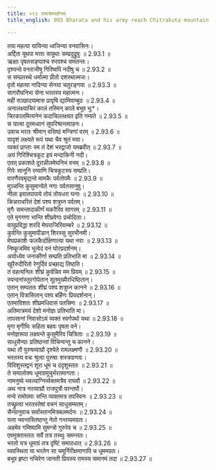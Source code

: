 ```yaml
---
title: ०९३ रामाश्रमदर्शनम्
title_english: 093 Bharata and his army reach Chitrakuta mountain

---
```



तया महत्या यायिन्या ध्वजिन्या वनवासिनः।  
अर्द्दिता यूथपा मत्ताः सयूथाः सम्प्रदुद्रुवुः ॥ 2.93.1 ॥   
ऋक्षाः पृषतसङ्घाश्च रुरवश्च समतन्तः।  
दृश्यन्ते वनराजीषु गिरिष्वपि नदीषु च ॥ 2.93.2 ॥   
स सम्प्रतस्थे धर्मात्मा प्रीतो दशरथात्मजः।  
वृतो महत्या नादिन्या सेनया चतुरङ्गया ॥ 2.93.3 ॥   
सागरौघनिभा सेना भरतस्य महात्मनः।  
महीं सञ्छादयामास प्रावृषि द्यामिवाम्बुदः ॥ 2.93.4 ॥   
अनालक्ष्याचिरं कालं तस्मिन् काले बभूव भूः\*।  
चिरकालमित्यनेन कदाचिल्लक्ष्यत इति गम्यते ॥ 2.93.5 ॥   
स यात्वा दूरमध्वानं सुपरिश्रान्तवाहनः।  
उवाच भरतः श्रीमान् वसिष्ठं मन्त्रिणां वरम् ॥ 2.93.6 ॥   
यादृशं लक्ष्यते रूपं यथा चैव श्रुतं मया।  
व्यक्तं प्राप्ताः स्म तं देशं भरद्वाजो यमब्रवीत् ॥ 2.93.7 ॥   
अयं गिरिश्चित्रकूट इयं मन्दाकिनी नदी।  
एतत् प्रकाशते दूरान्नीलमेघनिभं वनम् ॥ 2.93.8 ॥   
गिरेः सानूनि रम्याणि चित्रकूटस्य सम्प्रति।  
वारणैरवमृद्यन्ते मामकैः पर्वतोपमैः ॥ 2.93.9 ॥   
मुञ्चन्ति कुसुमान्येते नगाः पर्वतसानुषु।  
नीला इवातपापाये तोयं तोयधरा घनाः ॥ 2.93.10 ॥   
किन्नराचरितं देशं पश्य शत्रुघ्न पर्वतम्।  
मृगैः समन्तादाकीर्णं मकरैरिव सागरम् ॥ 2.93.11 ॥   
एते मृगगणा भान्ति शीघ्रवेगाः प्रचोदिताः।  
वायुप्रविद्धा शरदि मेघराजिरिवाम्बरे ॥ 2.93.12 ॥   
कुर्वन्ति कुसुमापीडान् शिरस्सु सुरभीनमी।  
मेघप्रकाशैः फलकैर्दाक्षिणात्या यथा नराः ॥ 2.93.13 ॥   
निष्कूजमिव भूत्वेदं वनं घोरप्रदर्शनम्।  
अयोध्येव जनाकीर्णा सम्प्रति प्रतिभाति मा ॥ 2.93.14 ॥   
खुरैरुदीरितो रेणुर्दिवं प्रच्छाद्य तिष्ठति।  
तं वहत्यनिलः शीघ्रं कुर्वन्निव मम प्रियम् ॥ 2.93.15 ॥   
स्यन्दनांस्तुरगोपेतान् सूतमुख्यैरधिष्ठितान्।  
एतान् सम्पततः शीघ्रं पश्य शत्रुघ्न कानने ॥ 2.93.16 ॥   
एतान् वित्रासितान् पश्य बर्हिणः प्रियदर्शनान्।  
एतमाविशतः शीघ्रमधिवासं पतत्त्रिणः ॥ 2.93.17 ॥   
अतिमात्रमयं देशो मनोज्ञः प्रतिभाति मा।  
तापसानां निवासोऽयं व्यक्तं स्वर्गपथो यथा ॥ 2.93.18 ॥   
मृगा मृगीभिः सहिता बहवः पृषता वने।  
मनोज्ञरूपा लक्ष्यन्ते कुसुमैरिव चित्रिताः ॥ 2.93.19 ॥   
साधुसैन्याः प्रतिष्ठन्तां विचिन्वन्तु च कानने।  
यथा तौ पुरुषव्याघ्रौ दृश्येते रामलक्ष्मणौ ॥ 2.93.20 ॥   
भरतस्य वचः श्रुत्वा पुरुषाः शस्त्रपाणयः।  
विविशुस्तद्वनं शूरा धूमं च ददृशुस्ततः ॥ 2.93.21 ॥   
ते समालोक्य धूमाग्रमूचुर्भरतमागताः।  
नामनुष्ये भवत्याग्निर्व्यक्तमत्रैव राघवौ ॥ 2.93.22 ॥   
अथ नात्र नरव्याघ्रौ राजपुत्रौ परन्तपौ।  
मन्ये रामोपमाः सन्ति व्यक्तमत्र तपस्विनः ॥ 2.93.23 ॥   
तच्छ्रुत्वा भरतस्तेषां वचनं साधुसम्मतम्।  
सैन्यानुवाच सर्वांस्तानमित्रबलमर्दनः ॥ 2.93.24 ॥   
यत्ता भवन्तस्तिष्ठन्तु नेतो गन्तव्यमग्रतः।  
अहमेव गमिष्यामि सुमन्त्रो गुरुरेव च ॥ 2.93.25 ॥   
एवमुक्तास्ततः सर्वे तत्र तस्थुः समन्ततः।  
भरतो यत्र धूमाग्रं तत्र दृष्टिं समादधात् ॥ 2.93.26 ॥   
व्यवस्थिता या भरतेन सा चमूर्निरीक्षमाणापि च धूममग्रतः।  
बभूव हृष्टा नचिरेण जानती प्रियस्य रामस्य समागमं तदा ॥ 2.93.27 ॥   